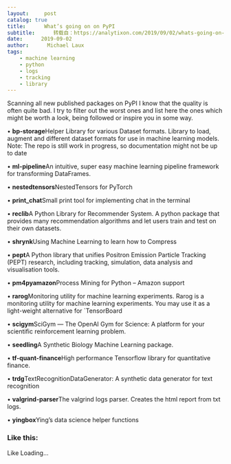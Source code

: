 ```yaml
---
layout:     post
catalog: true
title:      What’s going on on PyPI
subtitle:      转载自：https://analytixon.com/2019/09/02/whats-going-on-on-pypi-4/
date:      2019-09-02
author:      Michael Laux
tags:
    - machine learning
    - python
    - logs
    - tracking
    - library
---
```


Scanning all new published packages on PyPI I know that the quality is often quite bad. I try to filter out the worst ones and list here the ones which might be worth a look, being followed or inspire you in some way.

• **bp-storage**Helper Library for various Dataset formats. Library to load, augment and different dataset formats for use in machine learning models. Note: The repo is still work in progress, so documentation might not be up to date

• **ml-pipeline**An intuitive, super easy machine learning pipeline framework for transforming DataFrames.

• **nestedtensors**NestedTensors for PyTorch

• **print_chat**Small print tool for implementing chat in the terminal

• **reclib**A Python Library for Recommender System. A python package that provides many recommendation algorithms and let users train and test on their own datasets.

• **shrynk**Using Machine Learning to learn how to Compress

• **pept**A Python library that unifies Positron Emission Particle Tracking (PEPT) research, including tracking, simulation, data analysis and visualisation tools.

• **pm4pyamazon**Process Mining for Python – Amazon support

• **rarog**Monitoring utility for machine learning experiments. Rarog is a monitoring utility for machine learning experiments. You may use it as a light-weight alternative for `TensorBoard

• **scigym**SciGym — The OpenAI Gym for Science: A platform for your scientific reinforcement learning problem.

• **seedling**A Synthetic Biology Machine Learning package.

• **tf-quant-finance**High performance Tensorflow library for quantitative finance.

• **trdg**TextRecognitionDataGenerator: A synthetic data generator for text recognition

• **valgrind-parser**The valgrind logs parser. Creates the html report from txt logs.

• **yingbox**Ying’s data science helper functions

### Like this:

Like Loading...
